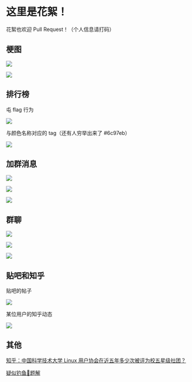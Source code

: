 # 这里是花絮！

花絮也欢迎 Pull Request！（个人信息请打码）

## 梗图

![](files/1.jpg)

![](files/2.jpg)

## 排行榜

屯 flag 行为

![](files/3.jpg)

与颜色名称对应的 tag（还有人穷举出来了 #6c97eb）

![](files/9.jpg)

## 加群消息

![](files/4.jpg)

![](files/5.jpg)

![](files/6.jpg)

## 群聊

![](files/10.jpg)

![](files/11.jpg)

![](files/12.jpg)

## 贴吧和知乎

贴吧的帖子

![](files/7.jpg)

某位用户的知乎动态

![](files/8.jpg)

## 其他

[知乎：中国科学技术大学 Linux 用户协会在近五年多少次被评为校五星级社团？](https://www.zhihu.com/question/494178119)

[疑似钓鱼🎣题解](https://t.me/hackergame2021)
